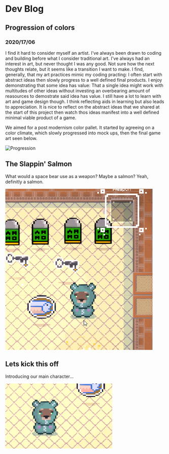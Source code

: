 # Dev Blog

## Progression of colors

### 2020/17/06

I find it hard to consider myself an artist. I've always been drawn to coding and building before what I consider traditional art. I've always had an interest in art, but never thought I was any good. Not sure how the next thoughts relate, but it seems like a transition I want to make. I find, generally, that my art practices mimic my coding practing: I often start with abstract ideas then slowly progress to a well defined final products. I enjoy demonstrating that some idea has value: That a single idea might work with multitudes of other ideas without investing an overbearing amount of reasources to demostrate said idea has value. I still have a lot to learn with art and game design though. I think reflecting aids in learning but also leads to appreciation. It is nice to reflect on the abstract ideas that we shared at the start of this project then watch thos ideas manifest into a well defined minimal viable product of a game.

We aimed for a post modernism color pallet. It started by agreeing on a color climate, which slowly progressed into mock ups, then the final game art seen below.

![Progression](assets\progressions\progresssion_colors.gif)

## The Slappin' Salmon

What would a space bear use as a weapon? Maybe a salmon? Yeah, definitly a salmon.

![The slappin' salmon](./assets/fish-finished.gif)

## Lets kick this off

Introducing our main character...

![We are calling him Mitch](./assets/introducing-mitch.gif)
